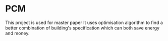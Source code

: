 # PCM

This project is used for master paper
It uses optimisation algorithm to find a better combination of building's specification which can both save energy and money.

